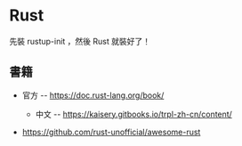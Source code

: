 # Rust

先裝  rustup-init ，然後 Rust 就裝好了！

## 書籍

* 官方 -- https://doc.rust-lang.org/book/
    * 中文 -- https://kaisery.gitbooks.io/trpl-zh-cn/content/

* https://github.com/rust-unofficial/awesome-rust

